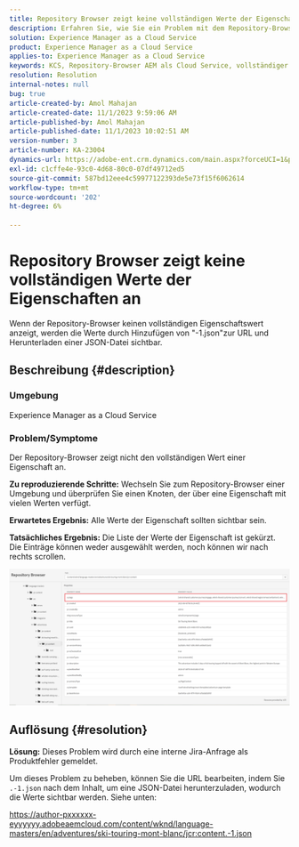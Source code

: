 ```yaml
---
title: Repository Browser zeigt keine vollständigen Werte der Eigenschaften an
description: Erfahren Sie, wie Sie ein Problem mit dem Repository-Browser beheben, der die vollständigen Werte der Eigenschaften in Adobe Experience Manager nicht anzeigt. Fügen Sie "-1.json"zur URL hinzu.
solution: Experience Manager as a Cloud Service
product: Experience Manager as a Cloud Service
applies-to: Experience Manager as a Cloud Service
keywords: KCS, Repository-Browser AEM als Cloud Service, vollständiger Wert
resolution: Resolution
internal-notes: null
bug: true
article-created-by: Amol Mahajan
article-created-date: 11/1/2023 9:59:06 AM
article-published-by: Amol Mahajan
article-published-date: 11/1/2023 10:02:51 AM
version-number: 3
article-number: KA-23004
dynamics-url: https://adobe-ent.crm.dynamics.com/main.aspx?forceUCI=1&pagetype=entityrecord&etn=knowledgearticle&id=a7d66748-9d78-ee11-8179-6045bd0065b6
exl-id: c1cffe4e-93c0-4d68-80c0-07df49712ed5
source-git-commit: 587bd12eee4c59977122393de5e73f15f6062614
workflow-type: tm+mt
source-wordcount: '202'
ht-degree: 6%

---
```


# Repository Browser zeigt keine vollständigen Werte der Eigenschaften an


Wenn der Repository-Browser keinen vollständigen Eigenschaftswert anzeigt, werden die Werte durch Hinzufügen von &quot;-1.json&quot;zur URL und Herunterladen einer JSON-Datei sichtbar.

## Beschreibung {#description}


### <b>Umgebung</b>

Experience Manager as a Cloud Service



### <b>Problem/Symptome</b>

Der Repository-Browser zeigt nicht den vollständigen Wert einer Eigenschaft an.

<b>Zu reproduzierende Schritte:</b> Wechseln Sie zum Repository-Browser einer Umgebung und überprüfen Sie einen Knoten, der über eine Eigenschaft mit vielen Werten verfügt.

<b>Erwartetes Ergebnis:</b> Alle Werte der Eigenschaft sollten sichtbar sein.

<b>Tatsächliches Ergebnis:</b> Die Liste der Werte der Eigenschaft ist gekürzt. Die Einträge können weder ausgewählt werden, noch können wir nach rechts scrollen.



![](assets/05df7e78-ff6b-ee11-8df0-6045bd006e5a.png)


## Auflösung {#resolution}

<b>Lösung:</b>
Dieses Problem wird durch eine interne Jira-Anfrage als Produktfehler gemeldet.

Um dieses Problem zu beheben, können Sie die URL bearbeiten, indem Sie `.-1.json` nach dem Inhalt, um eine JSON-Datei herunterzuladen, wodurch die Werte sichtbar werden. Siehe unten:

https://author-pxxxxxx-eyyyyyy.adobeaemcloud.com/content/wknd/language-masters/en/adventures/ski-touring-mont-blanc/jcr:content.-1.json
